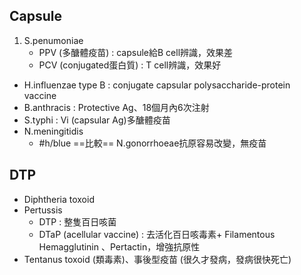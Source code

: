 ## Capsule
1. S.penumoniae
	- PPV (多醣體疫苗) : capsule給B cell辨識，效果差
	- PCV (conjugated蛋白質) : T cell辨識，效果好
- H.influenzae type B : conjugate capsular polysaccharide-protein vaccine
- B.anthracis : Protective Ag、18個月內6次注射
- S.typhi : Vi (capsular Ag)多醣體疫苗
- N.meningitidis
	- #h/blue ==比較== N.gonorrhoeae抗原容易改變，無疫苗
## DTP
- Diphtheria toxoid
- Pertussis
	- DTP : 整隻百日咳菌
	- DTaP (acellular vaccine) : 去活化百日咳毒素+ Filamentous Hemagglutinin 、Pertactin，增強抗原性
- Tentanus toxoid (類毒素)、事後型疫苗 (很久才發病，發病很快死亡)